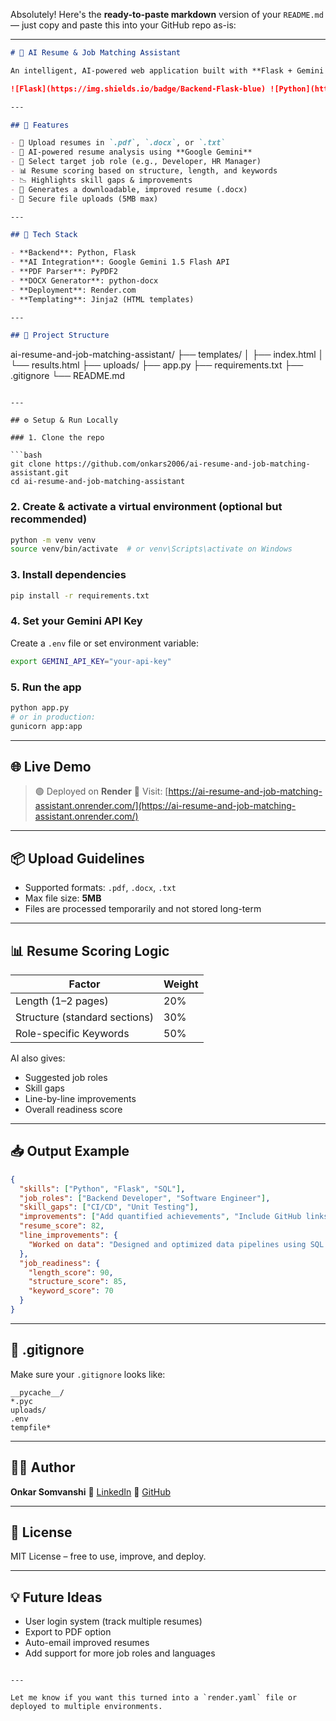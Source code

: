 Absolutely! Here's the **ready-to-paste markdown** version of your `README.md` — just copy and paste this into your GitHub repo as-is:

---

```markdown
# 🤖 AI Resume & Job Matching Assistant

An intelligent, AI-powered web application built with **Flask + Gemini 1.5 Flash** that helps users upload their resumes, analyze them based on selected job roles, and receive actionable feedback, resume improvements, and a downloadable DOCX version — all within a simple web interface.

![Flask](https://img.shields.io/badge/Backend-Flask-blue) ![Python](https://img.shields.io/badge/Python-3.10+-blue) ![Google Gemini](https://img.shields.io/badge/AI-Gemini1.5--Flash-brightgreen) ![Deployment](https://img.shields.io/badge/Deployed-Render-success)

---

## 🚀 Features

- 📄 Upload resumes in `.pdf`, `.docx`, or `.txt`
- 🧠 AI-powered resume analysis using **Google Gemini**
- 🎯 Select target job role (e.g., Developer, HR Manager)
- 📊 Resume scoring based on structure, length, and keywords
- 📉 Highlights skill gaps & improvements
- 📝 Generates a downloadable, improved resume (.docx)
- 🔐 Secure file uploads (5MB max)

---

## 🔧 Tech Stack

- **Backend**: Python, Flask
- **AI Integration**: Google Gemini 1.5 Flash API
- **PDF Parser**: PyPDF2
- **DOCX Generator**: python-docx
- **Deployment**: Render.com
- **Templating**: Jinja2 (HTML templates)

---

## 📁 Project Structure

```

ai-resume-and-job-matching-assistant/
├── templates/
│   ├── index.html
│   └── results.html
├── uploads/
├── app.py
├── requirements.txt
├── .gitignore
└── README.md

````

---

## ⚙️ Setup & Run Locally

### 1. Clone the repo

```bash
git clone https://github.com/onkars2006/ai-resume-and-job-matching-assistant.git
cd ai-resume-and-job-matching-assistant
````

### 2. Create & activate a virtual environment (optional but recommended)

```bash
python -m venv venv
source venv/bin/activate  # or venv\Scripts\activate on Windows
```

### 3. Install dependencies

```bash
pip install -r requirements.txt
```

### 4. Set your Gemini API Key

Create a `.env` file or set environment variable:

```bash
export GEMINI_API_KEY="your-api-key"
```

### 5. Run the app

```bash
python app.py
# or in production:
gunicorn app:app
```

---

## 🌐 Live Demo

> 🟢 Deployed on **Render**
> 🔗 Visit: [https://ai-resume-and-job-matching-assistant.onrender.com/](https://ai-resume-and-job-matching-assistant.onrender.com/)

---

## 📦 Upload Guidelines

* Supported formats: `.pdf`, `.docx`, `.txt`
* Max file size: **5MB**
* Files are processed temporarily and not stored long-term

---

## 📊 Resume Scoring Logic

| Factor                        | Weight |
| ----------------------------- | ------ |
| Length (1–2 pages)            | 20%    |
| Structure (standard sections) | 30%    |
| Role-specific Keywords        | 50%    |

AI also gives:

* Suggested job roles
* Skill gaps
* Line-by-line improvements
* Overall readiness score

---

## 📥 Output Example

```json
{
  "skills": ["Python", "Flask", "SQL"],
  "job_roles": ["Backend Developer", "Software Engineer"],
  "skill_gaps": ["CI/CD", "Unit Testing"],
  "improvements": ["Add quantified achievements", "Include GitHub links"],
  "resume_score": 82,
  "line_improvements": {
    "Worked on data": "Designed and optimized data pipelines using SQL and Python"
  },
  "job_readiness": {
    "length_score": 90,
    "structure_score": 85,
    "keyword_score": 70
  }
}
```

---

## 🔐 .gitignore

Make sure your `.gitignore` looks like:

```gitignore
__pycache__/
*.pyc
uploads/
.env
tempfile*
```

---

## 🙋‍♂️ Author

**Onkar Somvanshi**
🔗 [LinkedIn](https://linkedin.com/in/onkar-somvanshi)
📁 [GitHub](https://github.com/onkars2006)

---

## 🪪 License

MIT License – free to use, improve, and deploy.

---

## 💡 Future Ideas

* User login system (track multiple resumes)
* Export to PDF option
* Auto-email improved resumes
* Add support for more job roles and languages

```

---

Let me know if you want this turned into a `render.yaml` file or deployed to multiple environments.
```
